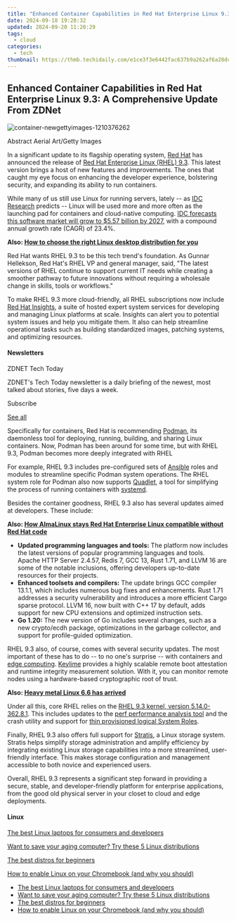 ```yaml
---
title: "Enhanced Container Capabilities in Red Hat Enterprise Linux 9.3: A Comprehensive Update From ZDNet"
date: 2024-09-18 19:28:32
updated: 2024-09-20 11:20:29
tags:
  - cloud
categories:
  - tech
thumbnail: https://thmb.techidaily.com/e1ce3f3e6442fac637b9a262af6a28dc4e5da35e5024ee062fdf9880b101f6b7.jpg
---
```


## Enhanced Container Capabilities in Red Hat Enterprise Linux 9.3: A Comprehensive Update From ZDNet

![container-newgettyimages-1210376262](https://www.zdnet.com/a/img/resize/7944b72f060a6e10643cb56625413038ed6f5096/2023/11/15/739bcb98-61a6-4850-a003-6b6559fbcef2/container-newgettyimages-1210376262.jpg?auto=webp&width=1280)

Abstract Aerial Art/Getty Images

In a significant update to its flagship operating system, [Red Hat](https://www.redhat.com/en) has announced the release of [Red Hat Enterprise Linux (RHEL) 9.3](https://access.redhat.com/documentation/en-us/red%5Fhat%5Fenterprise%5Flinux/6/html/installation%5Fguide/sn-welcome-x86). This latest version brings a host of new features and improvements. The ones that caught my eye focus on enhancing the developer experience, bolstering security, and expanding its ability to run containers. 

While many of us still use Linux for running servers, lately -- as [IDC Research](https://www.idc.com/) predicts -- Linux will be used more and more often as the launching pad for containers and cloud-native computing. [IDC forecasts this software market will grow to $5.57 billion by 2027](https://www.idc.com/getdoc.jsp?containerId=US49244823), with a compound annual growth rate (CAGR) of 23.4%. 

**Also: [How to choose the right Linux desktop distribution for you](https://www.zdnet.com/article/how-to-choose-the-right-linux-desktop-distribution-for-you/)**

Red Hat wants RHEL 9.3 to be this tech trend's foundation. As Gunnar Hellekson, Red Hat's RHEL VP and general manager, said, "The latest versions of RHEL continue to support current IT needs while creating a smoother pathway to future innovations without requiring a wholesale change in skills, tools or workflows." 

To make RHEL 9.3 more cloud-friendly, all RHEL subscriptions now include [Red Hat Insights](https://www.redhat.com/en/technologies/management/insights), a suite of hosted expert system services for developing and managing Linux platforms at scale. Insights can alert you to potential system issues and help you mitigate them. It also can help streamline operational tasks such as building standardized images, patching systems, and optimizing resources. 

#### Newsletters

ZDNET Tech Today

ZDNET's Tech Today newsletter is a daily briefing of the newest, most talked about stories, five days a week.

 Subscribe

[See all](https://www.zdnet.com/newsletters/)

Specifically for containers, Red Hat is recommending [Podman](https://podman.io/), its daemonless tool for deploying, running, building, and sharing Linux containers. Now, Podman has been around for some time, but with RHEL 9.3, Podman becomes more deeply integrated with RHEL 

For example, RHEL 9.3 includes pre-configured sets of [Ansible](https://www.ansible.com/) roles and modules to streamline specific Podman system operations. The RHEL system role for Podman also now supports [Quadlet](https://www.redhat.com/sysadmin/quadlet-podman), a tool for simplifying the process of running containers with [systemd](https://systemd.io/). 

Besides the container goodness, RHEL 9.3 also has several updates aimed at developers. These include:

**Also: [How AlmaLinux stays Red Hat Enterprise Linux compatible without Red Hat code](https://www.zdnet.com/article/how-almalinux-stays-red-hat-enterprise-linux-compatible-without-red-hat-code/)**

* **Updated programming languages and tools:** The platform now includes the latest versions of popular programming languages and tools. Apache HTTP Server 2.4.57, Redis 7, GCC 13, Rust 1.71, and LLVM 16 are some of the notable inclusions, offering developers up-to-date resources for their projects.
* **Enhanced toolsets and compilers:** The update brings GCC compiler 13.1.1, which includes numerous bug fixes and enhancements. Rust 1.71 addresses a security vulnerability and introduces a more efficient Cargo sparse protocol. LLVM 16, now built with C++ 17 by default, adds support for new CPU extensions and optimized instruction sets.
* **Go 1.20:** The new version of Go includes several changes, such as a new crypto/ecdh package, optimizations in the garbage collector, and support for profile-guided optimization.

RHEL 9.3 also, of course, comes with several security updates. The most important of these has to do -- to no one's surprise -- with containers and [edge computing](https://www.zdnet.com/article/red-hat-goes-to-the-edge/). [Keylime](https://keylime.dev/) provides a highly scalable remote boot attestation and runtime integrity measurement solution. With it, you can monitor remote nodes using a hardware-based cryptographic root of trust.

**Also: [Heavy metal Linux 6.6 has arrived](https://www.zdnet.com/article/heavy-metal-linux-linux-6-6-arrives/)**

Under all this, core RHEL relies on the [RHEL 9.3 kernel, version 5.14.0-362.8.1](https://access.redhat.com/documentation/en-us/red%5Fhat%5Fenterprise%5Flinux/9/html-single/9.3%5Frelease%5Fnotes/index). This includes updates to the [perf performance analysis tool](http://perf.wiki.kernel.org/) and the crash utility and support for [thin provisioned logical System Roles](https://access.redhat.com/documentation/en-us/red%5Fhat%5Fenterprise%5Flinux/8/html/configuring%5Fand%5Fmanaging%5Flogical%5Fvolumes/creating-and-managing-thin-provisioned-volumes%5Fconfiguring-and-managing-logical-volumes).

Finally, RHEL 9.3 also offers full support for [Stratis](https://stratis-storage.github.io/), a Linux storage system. Stratis helps simplify storage administration and amplify efficiency by integrating existing Linux storage capabilities into a more streamlined, user-friendly interface. This makes storage configuration and management accessible to both novice and experienced users. 

Overall, RHEL 9.3 represents a significant step forward in providing a secure, stable, and developer-friendly platform for enterprise applications, from the good old physical server in your closet to cloud and edge deployments.

#### Linux

[The best Linux laptops for consumers and developers](https://www.zdnet.com/article/best-linux-laptop/ "The best Linux laptops for consumers and developers")

[Want to save your aging computer? Try these 5 Linux distributions](https://www.zdnet.com/article/want-to-save-your-old-computer-try-these-5-linux-distributions/ "Want to save your aging computer? Try these 5 Linux distributions")

[The best distros for beginners](https://www.zdnet.com/article/best-linux-desktops-for-beginners/ "The best distros for beginners")

[How to enable Linux on your Chromebook (and why you should)](https://www.zdnet.com/article/how-to-enable-linux-on-your-chromebook-and-why-you-should/ "How to enable Linux on your Chromebook (and why you should)")

* [The best Linux laptops for consumers and developers](https://www.zdnet.com/article/best-linux-laptop/ "The best Linux laptops for consumers and developers")
* [Want to save your aging computer? Try these 5 Linux distributions](https://www.zdnet.com/article/want-to-save-your-old-computer-try-these-5-linux-distributions/ "Want to save your aging computer? Try these 5 Linux distributions")
* [The best distros for beginners](https://www.zdnet.com/article/best-linux-desktops-for-beginners/ "The best distros for beginners")
* [How to enable Linux on your Chromebook (and why you should)](https://www.zdnet.com/article/how-to-enable-linux-on-your-chromebook-and-why-you-should/ "How to enable Linux on your Chromebook (and why you should)")

<ins class="adsbygoogle"
     style="display:block"
     data-ad-format="autorelaxed"
     data-ad-client="ca-pub-7571918770474297"
     data-ad-slot="1223367746"></ins>



<ins class="adsbygoogle"
     style="display:block"
     data-ad-client="ca-pub-7571918770474297"
     data-ad-slot="8358498916"
     data-ad-format="auto"
     data-full-width-responsive="true"></ins>
